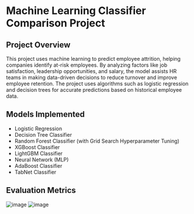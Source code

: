 # Machine Learning Classifier Comparison Project

## Project Overview
This project uses machine learning to predict employee attrition, helping companies identify at-risk employees. By analyzing factors like job satisfaction, leadership opportunities, and salary, the model assists HR teams in making data-driven decisions to reduce turnover and improve employee retention. The project uses algorithms such as logistic regression and decision trees for accurate predictions based on historical employee data.


## Models Implemented
- Logistic Regression
- Decision Tree Classifier
- Random Forest Classifier (with Grid Search Hyperparameter Tuning)
- XGBoost Classifier
- LightGBM Classifier
- Neural Network (MLP)
- AdaBoost Classifier
- TabNet Classifier




## Evaluation Metrics
![image](https://github.com/user-attachments/assets/625c5da2-b170-47a8-9300-908ee9375c5f)
![image](https://github.com/user-attachments/assets/71713adb-47f6-4205-88f7-80cd5d15939d)



